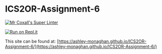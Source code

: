 # ICS2OR-Assignment-6

[![Mr Coxall's Super Linter](https://github.com/ashley-monaghan/ICS2OR-Assignment-6/workflows/Mr%20Coxall's%20Super%20Linter/badge.svg)](https://github.com/ashley-monaghan/ICS2OR-Assignment-6/actions)

[![Run on Repl.it](https://repl.it/badge/github/ashley-monaghan/ICS2OR-Assignment-6)](https://repl.it/github/ashley-monaghan/ICS2OR-Assignment-6)

This site can be found at: [https://ashley-monaghan.github.io/ICS2OR-Assignment-6/](https://ashley-monaghan.github.io/ICS2OR-Assignment-6/)
